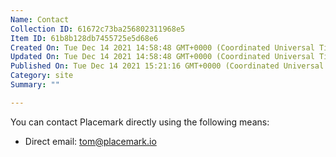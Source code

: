 ```yaml
---
Name: Contact
Collection ID: 61672c73ba256802311968e5
Item ID: 61b8b128db7455725e5d68e6
Created On: Tue Dec 14 2021 14:58:48 GMT+0000 (Coordinated Universal Time)
Updated On: Tue Dec 14 2021 14:58:48 GMT+0000 (Coordinated Universal Time)
Published On: Tue Dec 14 2021 15:21:16 GMT+0000 (Coordinated Universal Time)
Category: site
Summary: ""

---
```


You can contact Placemark directly using the following means:

* Direct email: <tom@placemark.io>

‍
